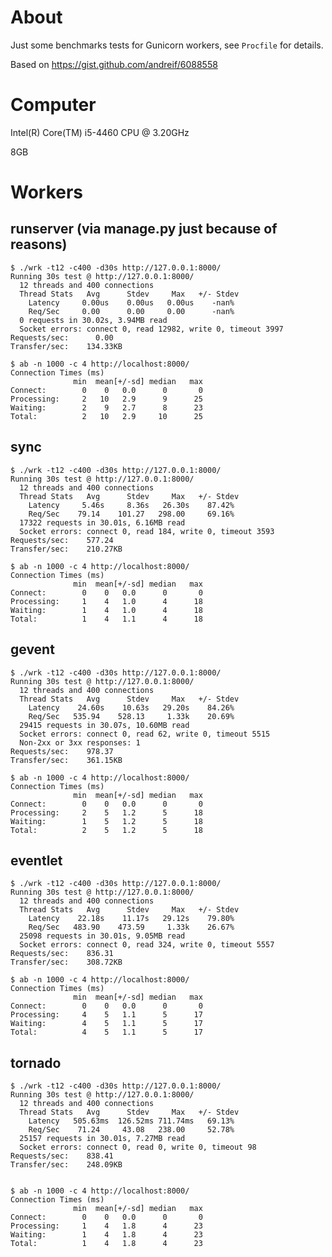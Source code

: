 # About

Just some benchmarks tests for Gunicorn workers, see `Procfile` for details.

Based on https://gist.github.com/andreif/6088558

# Computer

Intel(R) Core(TM) i5-4460  CPU @ 3.20GHz

8GB

# Workers

## runserver (via manage.py just because of reasons)

    $ ./wrk -t12 -c400 -d30s http://127.0.0.1:8000/
    Running 30s test @ http://127.0.0.1:8000/
      12 threads and 400 connections
      Thread Stats   Avg      Stdev     Max   +/- Stdev
        Latency     0.00us    0.00us   0.00us    -nan%
        Req/Sec     0.00      0.00     0.00      -nan%
      0 requests in 30.02s, 3.94MB read
      Socket errors: connect 0, read 12982, write 0, timeout 3997
    Requests/sec:      0.00
    Transfer/sec:    134.33KB

    $ ab -n 1000 -c 4 http://localhost:8000/
    Connection Times (ms)
                  min  mean[+/-sd] median   max
    Connect:        0    0   0.0      0       0
    Processing:     2   10   2.9      9      25
    Waiting:        2    9   2.7      8      23
    Total:          2   10   2.9     10      25


## sync

    $ ./wrk -t12 -c400 -d30s http://127.0.0.1:8000/
    Running 30s test @ http://127.0.0.1:8000/
      12 threads and 400 connections
      Thread Stats   Avg      Stdev     Max   +/- Stdev
        Latency     5.46s     8.36s   26.30s    87.42%
        Req/Sec    79.14    101.27   298.00     69.16%
      17322 requests in 30.01s, 6.16MB read
      Socket errors: connect 0, read 184, write 0, timeout 3593
    Requests/sec:    577.24
    Transfer/sec:    210.27KB

    $ ab -n 1000 -c 4 http://localhost:8000/
    Connection Times (ms)
                  min  mean[+/-sd] median   max
    Connect:        0    0   0.0      0       0
    Processing:     1    4   1.0      4      18
    Waiting:        1    4   1.0      4      18
    Total:          1    4   1.1      4      18


## gevent

    $ ./wrk -t12 -c400 -d30s http://127.0.0.1:8000/
    Running 30s test @ http://127.0.0.1:8000/
      12 threads and 400 connections
      Thread Stats   Avg      Stdev     Max   +/- Stdev
        Latency    24.60s    10.63s   29.20s    84.26%
        Req/Sec   535.94    528.13     1.33k    20.69%
      29415 requests in 30.07s, 10.60MB read
      Socket errors: connect 0, read 62, write 0, timeout 5515
      Non-2xx or 3xx responses: 1
    Requests/sec:    978.37
    Transfer/sec:    361.15KB

    $ ab -n 1000 -c 4 http://localhost:8000/
    Connection Times (ms)
                  min  mean[+/-sd] median   max
    Connect:        0    0   0.0      0       0
    Processing:     2    5   1.2      5      18
    Waiting:        1    5   1.2      5      18
    Total:          2    5   1.2      5      18


## eventlet

    $ ./wrk -t12 -c400 -d30s http://127.0.0.1:8000/
    Running 30s test @ http://127.0.0.1:8000/
      12 threads and 400 connections
      Thread Stats   Avg      Stdev     Max   +/- Stdev
        Latency    22.18s    11.17s   29.12s    79.80%
        Req/Sec   483.90    473.59     1.33k    26.67%
      25098 requests in 30.01s, 9.05MB read
      Socket errors: connect 0, read 324, write 0, timeout 5557
    Requests/sec:    836.31
    Transfer/sec:    308.72KB

    $ ab -n 1000 -c 4 http://localhost:8000/
    Connection Times (ms)
                  min  mean[+/-sd] median   max
    Connect:        0    0   0.0      0       0
    Processing:     4    5   1.1      5      17
    Waiting:        4    5   1.1      5      17
    Total:          4    5   1.1      5      17


## tornado

    $ ./wrk -t12 -c400 -d30s http://127.0.0.1:8000/
    Running 30s test @ http://127.0.0.1:8000/
      12 threads and 400 connections
      Thread Stats   Avg      Stdev     Max   +/- Stdev
        Latency   505.63ms  126.52ms 711.74ms   69.13%
        Req/Sec    71.24     43.08   238.00     52.78%
      25157 requests in 30.01s, 7.27MB read
      Socket errors: connect 0, read 0, write 0, timeout 98
    Requests/sec:    838.41
    Transfer/sec:    248.09KB


    $ ab -n 1000 -c 4 http://localhost:8000/
    Connection Times (ms)
                  min  mean[+/-sd] median   max
    Connect:        0    0   0.0      0       0
    Processing:     1    4   1.8      4      23
    Waiting:        1    4   1.8      4      23
    Total:          1    4   1.8      4      23
